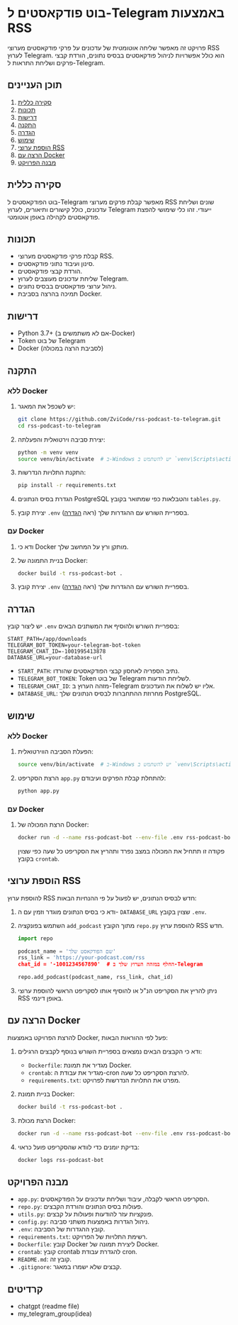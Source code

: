 # בוט פודקאסטים ל-Telegram באמצעות RSS

פרויקט זה מאפשר שליחה אוטומטית של עדכונים על פרקי פודקאסטים מערוצי RSS לערוץ Telegram. הוא כולל אפשרויות לניהול פודקאסטים בבסיס נתונים, הורדת קבצי פרקים ושליחת התראות ל-Telegram.

## תוכן העניינים

1. [סקירה כללית](#סקירה-כללית)
2. [תכונות](#תכונות)
3. [דרישות](#דרישות)
4. [התקנה](#התקנה)
5. [הגדרה](#הגדרה)
6. [שימוש](#שימוש)
7. [הוספת ערוצי RSS](#הוספת-ערוצי-rss)
8. [הרצה עם Docker](#הרצה-עם-docker)
9. [מבנה הפרויקט](#מבנה-הפרויקט)

## סקירה כללית

בוט הפודקאסטים ל-Telegram מאפשר קבלת פרקים מערוצי RSS שונים ושליחת עדכונים, כולל קישורים ותיאורים, לערוץ Telegram ייעודי. זהו כלי שימושי להפצת פודקאסטים לקהילה באופן אוטומטי.

## תכונות

- קבלת פרקי פודקאסטים מערוצי RSS.
- סינון ועיבוד נתוני פודקאסטים.
- הורדת קבצי פודקאסטים.
- שליחת עדכונים מעוצבים לערוץ Telegram.
- ניהול ערוצי פודקאסטים בבסיס נתונים.
- תמיכה בהרצה בסביבת Docker.

## דרישות

- Python 3.7+ (אם לא משתמשים ב-Docker)
- Token של בוט Telegram
- Docker (לסביבת הרצה במכולה)

## התקנה

### ללא Docker

1. יש לשכפל את המאגר:

    ```bash
    git clone https://github.com/ZviCode/rss-podcast-to-telegram.git
    cd rss-podcast-to-telegram
    ```

2. יצירת סביבה וירטואלית והפעלתה:

    ```bash
    python -m venv venv
    source venv/bin/activate  # ב-Windows יש להשתמש ב `venv\Scripts\activate`
    ```

3. התקנת התלויות הנדרשות:

    ```bash
    pip install -r requirements.txt
    ```

4. הגדרת בסיס הנתונים PostgreSQL והטבלאות כפי שמתואר בקובץ `tables.py`.

5. יצירת קובץ `.env` בספריית השורש עם ההגדרות שלך (ראה [הגדרה](#הגדרה)).

### עם Docker

1. ודא כי Docker מותקן ורץ על המחשב שלך.

2. בניית התמונה של Docker:

    ```bash
    docker build -t rss-podcast-bot .
    ```

3. יצירת קובץ `.env` בספריית השורש עם ההגדרות שלך (ראה [הגדרה](#הגדרה)).

## הגדרה

יש ליצור קובץ `.env` בספריית השורש ולהוסיף את המשתנים הבאים:

```
START_PATH=/app/downloads
TELEGRAM_BOT_TOKEN=your-telegram-bot-token
TELEGRAM_CHAT_ID=-1001995413878
DATABASE_URL=your-database-url
```

- `START_PATH`: נתיב הספריה לאחסון קבצי הפודקאסטים שהורדו.
- `TELEGRAM_BOT_TOKEN`: Token של בוט Telegram לשליחת הודעות.
- `TELEGRAM_CHAT_ID`: מזהה הערוץ ב-Telegram אליו יש לשלוח את העדכונים.
- `DATABASE_URL`: מחרוזת ההתחברות לבסיס הנתונים שלך PostgreSQL.

## שימוש

### ללא Docker

1. הפעלת הסביבה הווירטואלית:

    ```bash
    source venv/bin/activate  # ב-Windows יש להשתמש ב `venv\Scripts\activate`
    ```

2. הרצת הסקריפט `app.py` להתחלת קבלת הפרקים ועיבודם:

    ```bash
    python app.py
    ```

### עם Docker

1. הרצת המכולה של Docker:

    ```bash
    docker run -d --name rss-podcast-bot --env-file .env rss-podcast-bot
    ```

    פקודה זו תתחיל את המכולה במצב נפרד ותהריץ את הסקריפט כל שעה כפי שצוין בקובץ `crontab`.

## הוספת ערוצי RSS

להוספת ערוץ RSS חדש לבסיס הנתונים, יש לפעול על פי ההנחיות הבאות:

1. ודא כי בסיס הנתונים מוגדר וזמין עם ה- `DATABASE_URL` שצוין בקובץ `.env`.

2. השתמש בפונקציה `add_podcast` מתוך הקובץ `repo.py` להוספת ערוץ RSS חדש.

    ```python
    import repo

    podcast_name = 'שם הפודקאסט שלך'
    rss_link = 'https://your-podcast.com/rss
    chat_id = '-1001234567890'  # החלף במזהה הערוץ שלך ב-Telegram

    repo.add_podcast(podcast_name, rss_link, chat_id)
    ```

3. ניתן להריץ את הסקריפט הנ"ל או להוסיף אותו לסקריפט הראשי להוספת ערוצי RSS באופן דינמי.

## הרצה עם Docker

להרצת הפרויקט באמצעות Docker, פעל לפי ההוראות הבאות:

1. ודא כי הקבצים הבאים נמצאים בספריית השורש בנוסף לקבצים הרגילים:

    - `Dockerfile`: מגדיר את תמונת Docker.
    - `crontab`: מגדיר את עבודת ה-cron להרצת הסקריפט כל שעה.
    - `requirements.txt`: מפרט את התלויות הנדרשות לפרויקט.

2. בניית תמונת Docker:

    ```bash
    docker build -t rss-podcast-bot .
    ```

3. הרצת מכולת Docker:

    ```bash
    docker run -d --name rss-podcast-bot --env-file .env rss-podcast-bot
    ```

4. בדיקת יומנים כדי לוודא שהסקריפט פועל כראוי:

    ```bash
    docker logs rss-podcast-bot
    ```

## מבנה הפרויקט

- `app.py`: הסקריפט הראשי לקבלה, עיבוד ושליחת עדכונים על הפודקאסטים.
- `repo.py`: פעולות בסיס הנתונים והורדת הקבצים.
- `utils.py`: פונקציות עזר להודעות ופעולות על קבצים.
- `config.py`: ניהול הגדרות באמצעות משתני סביבה.
- `.env`: קובץ ההגדרות של הסביבה.
- `requirements.txt`: רשימת התלויות של הפרויקט.
- `Dockerfile`: קובץ Docker ליצירת תמונה של Docker.
- `crontab`: קובץ crontab להגדרת עבודת cron.
- `README.md`: קובץ זה.
- `.gitignore`: קבצים שלא ישמרו במאגר.


## קרדיטים
- chatgpt (readme file)
- my_telegram_group(idea)


#
#